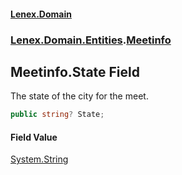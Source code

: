 #### [Lenex.Domain](index.md 'index')
### [Lenex.Domain.Entities](Lenex.Domain.Entities.md 'Lenex.Domain.Entities').[Meetinfo](Lenex.Domain.Entities.Meetinfo.md 'Lenex.Domain.Entities.Meetinfo')

## Meetinfo.State Field

The state of the city for the meet.

```csharp
public string? State;
```

#### Field Value
[System.String](https://docs.microsoft.com/en-us/dotnet/api/System.String 'System.String')